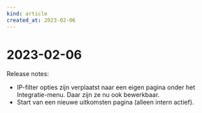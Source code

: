 ```yaml
---
kind: article
created_at: 2023-02-06
---
```


# 2023-02-06

Release notes:

* IP-filter opties zijn verplaatst naar een eigen pagina onder het Integratie-menu. Daar zijn ze nu ook bewerkbaar.
* Start van een nieuwe uitkomsten pagina (alleen intern actief).
